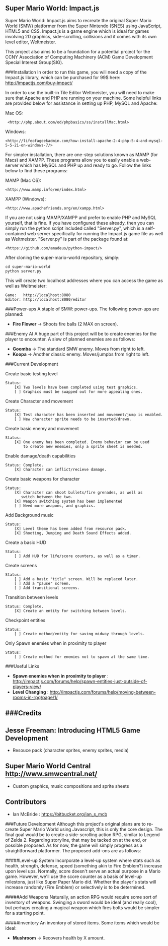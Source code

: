 Super Mario World: Impact.js
----------------------------

Super Mario World: Impact.js aims to recreate the original Super
Mario World (SMW) platformer from the Super Nintendo (SNES) using
JavaScript, HTML5 and CSS. Impact.js is a game engine which is ideal
for games involving 2D graphics, side-scrolling, collisions and it 
comes with its own level editor, Weltmeister. 

This project also aims to be a foundation for a potential project 
for the CCNY Association of Computing Machinery (ACM) Game Development
Special Interest Group(SIG). 

###Installation
In order to run this game, you will need a copy of the Impact.js library,
which can be purchased for 99$ here: <http://impactjs.com/buy-impact/>

In order to use the built-in Tile Editor Weltmeister, you will need to
make sure that Apache and PHP are running on your machine. Some helpful
links are provided below for assistance in setting up PHP, MySQL and Apache:

Mac OS:

     <http://php.about.com/od/phpbasics/ss/installMac.html>

Windows: 
    
    <http://lifeofageekadmin.com/how-install-apache-2-4-php-5-4-and-mysql-5-5-21-on-windows-7/>

For simpler installation, there are one-step solutions known as MAMP (for Macs)
and XAMPP. These programs allow you to easily enable a web-server which has MySQL
and PHP up and ready to go. Follow the links below to find these programs:

MAMP (Mac OS):

    <http://www.mamp.info/en/index.html> 

XAMPP (Windows):
    
    <http://www.apachefriends.org/en/xampp.html>

If you are not using MAMP/XAMPP and prefer to enable PHP and MySQL yourself, that
is fine. If you have configured these already, then you can simply run the python
script included called "Server.py", which is a self-contained web server specifically
for running the Impact.js game file as well as Weltmeister. "Server.py" is part of the 
package found at:  

    <https://github.com/amadeus/python-impact/>

After cloning the super-mario-world repository, simply:

    cd super-mario-world
    python server.py

This will create two localhost addresses where you can access the game as well as Weltmeister:

    Game:   http://localhost:8080
    Editor: http://localhost:8080/editor


###Power-ups
A staple of SMW: power-ups. The following power-ups are planned:

* **Fire Flower**   -> Shoots fire balls (2 MAX on screen). 
   

###Enemy AI
A huge part of this project will be to create enemies for the player to
encounter. A slew of planned enemies are as follows:

* **Goomba**        -> The standard SMW enemy. Moves from right to left.
* **Koopa**         -> Another classic enemy. Moves/jumpbs from right to left.

###Current Development

Create basic testing level                           

    Status: 
        [X] Two levels have been completed using test graphics.
        [ ] Graphics must be swapped out for more appealing ones.

Create Character and movement                        

    Status: 
        [X] Test character has been inserted and movement/jump is enabled.
        [ ] New character sprite needs to be inserted/drawn. 

Create basic enemy and movement                      

    Status: 
        [X] One enemy has been completed. Enemy behavior can be used 
            to create new enemies, only a sprite sheet is needed.

Enable damage/death capabilities                    

    Status: Complete.
        [X] Character can inflict/recieve damage.

Create basic weapons for character                   

    Status: 
        [X] Character can shoot bullets/fire grenades, as well as
           switch between the two. 
        [X] Weapon switching system has been implemented
        [ ] Need more weapons, and graphics.

Add Background music                                 

    Status: 
        [X] Level theme has been added from resource pack.
        [X] Shooting, Jumping and Death Sound Effects added.

Create a basic HUD                                    
    
    Status: 
        [ ] Add HUD for life/score counters, as well as a timer.

Create screens                               

    Status: 
        [ ] Add a basic "title" screen. Will be replaced later.
        [ ] Add a "pause" screen.
        [ ] Add transitional screens.

Transition between levels                              

    Status: Complete.
        [X] Create an entity for switching between levels.

Checkpoint entities                                 

    Status:
        [ ] Create method/entity for saving midway through levels.

Only Spawn enemies when in proximity to player         

    Status:
        [ ] Create method for enemies not to spawn at the same time.


###Useful Links

* **Spawn enemies when in proximity to player** : <http://impactjs.com/forums/help/spawn-entities-just-outside-of-players-view/>
* **Level Changing** : <http://impactjs.com/forums/help/moving-between-rooms-in-rpg/page/1/>


###Credits
----------

Jesse Freeman: Introducing HTML5 Game Development
-------------------------------------------------
* Resouce pack (character sprites, enemy sprites, media)

Super Mario World Central <http://www.smwcentral.net/>
------------------------------------------------------
* Custom graphics, music compositions and sprite sheets

Contributors
------------
* Ian McBride : <https://bitbucket.org/ian_s_mcb>


###Future Development
Although this project's original plans are to re-create Super Mario 
World using Javascript, this is only the core design. The final goal
would be to create a side-scrolling action RPG, similar to Legend of
Zelda 2. Regarding storyline, that may be tacked on at the end, or 
possible proposed. As for now, the game will simply progress as a 
straightforward platformer. The proposed add-ons are as follows:

#####Level-up System
Incorporate a level-up system where stats such as health, strength,
defense, speed (something akin to Fire Emblem?) increase upon level
ups. Normally, score doesn't serve an actual purpose in a Mario game.
However, we'll use the score counter as a basis of level-up milestons,
just like Super Paper Mario did. Whether the player's stats will 
increase randomly (Fire Emblem) or selectively is to be determined.

#####Add Weapons
Naturally, an action RPG would require some sort of inventory of weapons.
Swinging a sword would be ideal (and really cool), but perhaps creating
a magical weapon which fires bolts would be simpler for a starting point.

#####Inventory
An inventory of stored items. Some items which would be ideal:

* **Mushroom**        -> Recovers health by X amount.



    
